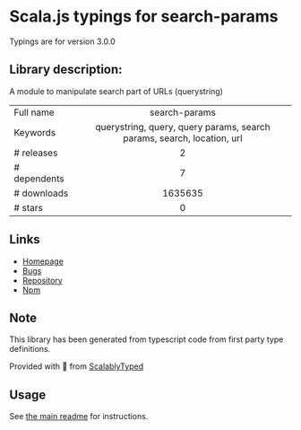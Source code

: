 
# Scala.js typings for search-params

Typings are for version 3.0.0

## Library description:
A module to manipulate search part of URLs (querystring)

|                    |                 |
| ------------------ | :-------------: |
| Full name          | search-params |
| Keywords           | querystring, query, query params, search params, search, location, url |
| # releases         | 2 |
| # dependents       | 7 |
| # downloads        | 1635635 |
| # stars            | 0 |

## Links
- [Homepage](https://github.com/troch/search-params#readme)
- [Bugs](https://github.com/troch/search-params/issues)
- [Repository](https://github.com/troch/search-params)
- [Npm](https://www.npmjs.com/package/search-params)
    


## Note
This library has been generated from typescript code from first party type definitions.

Provided with :purple_heart: from [ScalablyTyped](https://github.com/oyvindberg/ScalablyTyped)

## Usage
See [the main readme](../../readme.md) for instructions.


